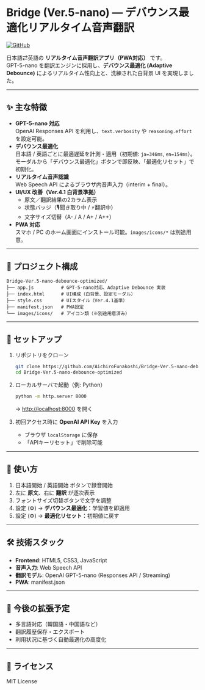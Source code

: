 

# Bridge (Ver.5-nano) — デバウンス最適化リアルタイム音声翻訳

[![GitHub](https://img.shields.io/badge/GitHub-Bridge--Ver.5--nano--debounce--optimized-blue?logo=github)](https://github.com/AichiroFunakoshi/Bridge-Ver.5-nano-debounce-optimized)

日本語⇄英語の **リアルタイム音声翻訳アプリ（PWA対応）** です。  
GPT-5-nano を翻訳エンジンに採用し、**デバウンス最適化 (Adaptive Debounce)** によるリアルタイム性向上と、洗練された白背景 UI を実現しました。

---

## ✨ 主な特徴
- **GPT-5-nano 対応**  
  OpenAI Responses API を利用し、`text.verbosity` や `reasoning.effort` を設定可能。
- **デバウンス最適化**  
  日本語 / 英語ごとに最適遅延を計測・適用（初期値: `ja=346ms`, `en=154ms`）。  
  モーダルから「デバウンス最適化」ボタンで即反映、「最適化リセット」で初期化。
- **リアルタイム音声認識**  
  Web Speech API によるブラウザ内音声入力（interim + final）。
- **UI/UX 改善（Ver.4.1 白背景準拠）**  
  - 原文／翻訳結果の2カラム表示  
  - 状態バッジ（🎙️聞き取り中 / ⚡翻訳中）  
  - 文字サイズ切替（A- / A / A+ / A++）  
- **PWA 対応**  
  スマホ / PC のホーム画面にインストール可能。`images/icons/*` は別途用意。

---

## 📂 プロジェクト構成
```
Bridge-Ver.5-nano-debounce-optimized/
├── app.js          # GPT-5-nano対応、Adaptive Debounce 実装
├── index.html      # UI構成（白背景、設定モーダル）
├── style.css       # UIスタイル（Ver.4.1基準）
├── manifest.json   # PWA設定
└── images/icons/   # アイコン類（※別途用意済み）
```

---

## 🚀 セットアップ
1. リポジトリをクローン
   ```bash
   git clone https://github.com/AichiroFunakoshi/Bridge-Ver.5-nano-debounce-optimized.git
   cd Bridge-Ver.5-nano-debounce-optimized
   ```

2. ローカルサーバで起動（例: Python）
   ```bash
   python -m http.server 8000
   ```
   → [http://localhost:8000](http://localhost:8000) を開く

3. 初回アクセス時に **OpenAI API Key** を入力  
   - ブラウザ `localStorage` に保存  
   - 「APIキーリセット」で削除可能  

---

## 📱 使い方
1. 日本語開始 / 英語開始 ボタンで録音開始  
2. 左に **原文**、右に **翻訳** が逐次表示  
3. フォントサイズ切替ボタンで文字を調整  
4. 設定 (⚙) → **デバウンス最適化**：学習値を即適用  
5. 設定 (⚙) → **最適化リセット**：初期値に戻す  

---

## 🛠 技術スタック
- **Frontend**: HTML5, CSS3, JavaScript  
- **音声入力**: Web Speech API  
- **翻訳モデル**: OpenAI GPT-5-nano (Responses API / Streaming)  
- **PWA**: manifest.json

---

## 🔮 今後の拡張予定
- 多言語対応（韓国語・中国語など）  
- 翻訳履歴保存・エクスポート  
- 利用状況に基づく自動最適化の高度化  

---

## 📄 ライセンス
MIT License  
